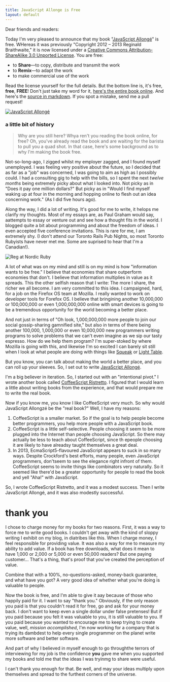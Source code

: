 ```yaml
---
title: JavaScript Allonge is Free
layout: default
---
```


Dear friends and readers:

Today I'm very pleased to announce that my book "[JavaScript Allongé](https://leanpub.com/javascript-allonge/read)" is free. WHereas it was previously "Copyright 2012 – 2013 Reginald Braithwaite," it is now licensed under a [Creative Commons Attribution-ShareAlike 3.0 Unported License](http://creativecommons.org/licenses/by-sa/3.0/deed.en_US). You are free:

* to **Share**—to copy, distribute and transmit the work
* to **Remix**—to adapt the work
* to make commercial use of the work

Read the license yourself for the full details. But the bottom line is, it's free, **free**, **FREE**! Don't just take my word for it, [here's the entire book online](https://leanpub.com/javascript-allonge/read). And here's the [source in markdown](https://github.com/raganwald/javascript-allonge). If you spot a mistake, send me a pull request!

[![JavaScript Allongé](http://i.minus.com/iW2E1A8M5UWe6.jpeg)](https://leanpub.com/javascript-allonge/read)

### a little bit of history

>  Why are you still here? Whya ren't you reading the book online, for free? Oh, you've already read the book and are waiting for the barista to pull you a quad shot. In that case, here's some background as to why I'm making the book free.

Not-so-long-ago, I zigged whilst my employer zagged, and I found myself unemployed. I was feeling very positive about the future, so I decided that as far as a "job" was concerned, I was going to aim as high as I possibly could. I had a consulting gig to help with the bills, so I spent the next *twelve months* being extremely picky about what I looked into. Not picky as in "Does it pay one million dollars?" But picky as in "Would I find myself waking up at four in the morning and hopping online to flesh out an idea concerning work." (As I did five hours ago).

Along the way, I did a lot of writing. It's good for me to write, it helops me clarify my thoughts. Most of my essays are, as Paul Graham would say, aattempts to essay or venture out and see how a thought fits in the world. I blogged quite a bit about programming and about the freedom of ideas. I even accepted five conference invitations. This is rare for me, I am extremely shy. (I don't attend our Toronto Rails Pub Nights, so most Toronto Rubyists have never met me. Some are suprised to hear that I'm a Canadian!).

![Reg at Nordic Ruby](http://farm4.staticflickr.com/3767/9023803415_37737ca9f2_h.jpg)

A lot of what was on my mind and still is on my mind is how "information wants to be free." I believe that economies that share outperform economies that don't. I believe that information multiplies in value as it spreads. This the other selfish reason that I write: The more I share, the richer we all become. I am very committed to this idea. I campaigned, hard, for a job on the Firefox OS team at Mozilla. I really wanted to work on developer tools for Forefox OS. I believe that bringining another 10,000,000 or 100,000,000 or even 1,000,000,000 online with smart devices is going to be a tremendous opportunity for the world becoming a better place.

And not just in terms of "Oh look, 1,000,000,000 more people to join our social gossip-sharing gamnified site," but also in terms of there being another 100,000, 1,000,000 or even 10,000,000 new programmers writing programs to solve problems that we can't even imagine as we sip our tasty espresso. How do we help them program? I'm super-stoked by where Mozilla is going with this, and likewise I'm so excited I can barely sit still when I look at what people are doing with things like [Squeak](http://squeak.org/) or [Light Table](http://www.chris-granger.com/2012/04/12/light-table---a-new-ide-concept/).

But you know, you can talk about making the world a better place, and you can roll up your sleeves. So, I set out to write [JavaScript Allongé](https://leanpub.com/javascript-allonge/read).

I'm a big believer in iteration. So, I started out with an "intentional pivot." I wrote another book called [CoffeeScript Ristretto](https://leanpub.com/coffeescript-ristretto/read). I figured that I would learn a little about writing books from the experience, and that would prepare me to write the real book.

Now if you know me, you know I like CoffeeScript very much. So why would JavaScript Allongzé be the "real book?" Well, I have my reasons:

1. CoffeeScript is a smaller market. So if the goal is to help people become better programmers, you help more people with a JavaScript book.
2. CoffeeScript is a little self-selective. People choosing it seem to be more plugged into the Internet than people choosing JavaScript. So there may actually be less to teach about CoffeeScript, since th epeople choosing it are likely to have alreadsy taught themselves a great deal.
3. In 2013, EcmaScript5-flavoured JavaScript appears to suck in so many ways. Despite Crockford's best efforts, many people, even JavaScript programmers, don'tseem to see the elegance right infront of them. CoffeeScript seems to invite things like combinators very naturally. So it seemed like there'd be a greater opportunity for people to read the book and yell "Aha!" with JavaScript.

So, I wrote CoffeeScript Ristretto, and it was a modest success. Then I write JavaScript Allongé, and it was also modestly successful.

# thank you

I chose to charge money for my books for two reasons. First, it was a way to force me to write good books. I couldn't get away with the kind of sloppy writing I exhibit on my blog, in diatribes like this. When I charge money, I feel responsible for providing value. It was also a way for me to measure my ability to add value. If a book has free downloads, what does it mean to have 1,000 or 2,000 or 5,000 or even 50,000 readers? But one paying customer... That's a thing, that's proof that you've created the perception of value.

Combine that with a 100%, no-questions-asked, money-back guarantee, and what have you got? A very good idea of whether what you're doing is valuable to people.

Now the book is free, and I'm able to give it aay because of those who happily paid for it. I want to say "thank you." Obviously, if the only reason you paid is that you couldn't read it for free, go and ask for your money back. I don't want to keep even a single dollar under false pretenses! But if you paid because you felt it was valuable to you, it is still valuable to you. If you paid because you wanted to encourage me to keep trying to create value, well, *mission accomplished*, I'm now working for a company that is trying its dambdest to help every single programmer on the planet write more software and better software.

And part of why I believed in myself enough to go throughthe terrors of interviewing for my job is the confidence **you** gave me when you supported my books and told me that the ideas I was tryinmg to share were useful.

I can't thank you enough for that. Be well, and may your ideas multiply upon themselves and spread to the furthest corners of the universe.